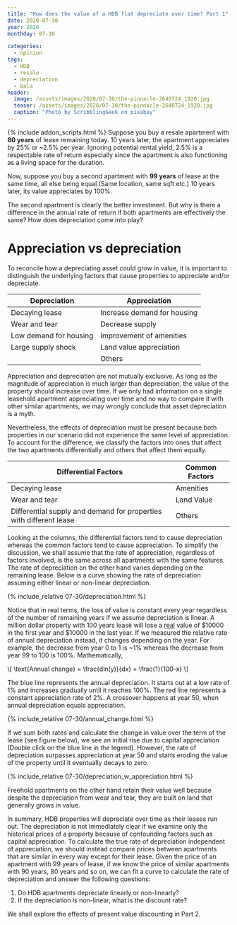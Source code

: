 ```yaml
---
title: "How does the value of a HDB flat depreciate over time? Part 1"
date: 2020-07-30
year: 2020
monthday: 07-30

categories:
  - opinion
tags:
  - HDB
  - resale
  - depreciation
  - bala
header:
  image: /assets/images/2020/07-30/the-pinnacle-2640724_1920.jpg
  teaser: /assets/images/2020/07-30/the-pinnacle-2640724_1920.jpg
  caption: "Photo by ScribblingGeek on pixabay"
---
```

 {% include addon_scripts.html %}
Suppose you buy a resale apartment with **80 years** of lease remaining today. 10 years later, the apartment appreciates by 25% or ~2.5% per year. Ignoring potential rental yield, 2.5% is a respectable rate of return especially since the apartment is also functioning as a living space for the duration.

Now, suppose you buy a second apartment with **99 years** of lease at the same time, all else being equal (Same location, same sqft etc.) 10 years later, its value appreciates by 100%.

The second apartment is clearly the better investment. But why is there a difference in the annual rate of return if both apartments are effectively the same? How does depreciation come into play?

# Appreciation vs depreciation
To reconcile how a depreciating asset could grow in value, it is important to distinguish the underlying factors that cause properties to appreciate and/or depreciate.

| Depreciation           | Appreciation                |
|------------------------|-----------------------------|
| Decaying lease         | Increase demand for housing |
| Wear and tear          | Decrease supply             |
| Low demand for housing | Improvement of amenities    |
| Large supply shock     | Land value appreciation     |
|                        | Others                      |

Appreciation and depreciation are not mutually exclusive. As long as the magnitude of appreciation is much larger than depreciation, the value of the property should increase over time. If we only had information on a single leasehold apartment appreciating over time and no way to compare it with other similar apartments, we may wrongly conclude that asset depreciation is a myth.

Nevertheless, the effects of depreciation must be present because both properties in our scenario did not experience the same level of appreciation. To account for the difference, we classify the factors into ones that affect the two apartments differentially and others that affect them equally.

| Differential Factors                                                          | Common Factors       |
|--------------------------------------------------------------------|------------|
| Decaying lease                                                     | Amenities  |
| Wear and tear                                                      | Land Value |
| Differential supply and demand for properties with different lease | Others     |

Looking at the columns, the differential factors tend to cause depreciation whereas the common factors tend to cause appreciation. To simplify the discussion, we shall assume that the rate of appreciation, regardless of factors involved, is the same across all apartments with the same features. The rate of depreciation on the other hand varies depending on the remaining lease. Below is a curve showing the rate of depreciation assuming either linear or non-linear depreciation.

{% include_relative 07-30/depreciation.html %}

Notice that in real terms, the loss of value is constant every year regardless of the number of remaining years if we assume depreciation is linear. A million dollar property with 100 years lease will lose a [real](https://bit.ly/3hUqAXR) value of $10000 in the first year and $10000 in the last year. If we measured the relative rate of annual depreciation instead, it changes depending on the year. For example, the decrease from year 0 to 1 is ~1% whereas the decrease from year 99 to 100 is 100%. Mathematically,

\\[ \text{Annual change} = \frac{dln(y)}{dx} = \frac{1}{100-x} \\]

The blue line represents the annual depreciation. It starts out at a low rate of 1% and increases gradually until it reaches 100%. The red line represents a constant appreciation rate of 2%. A crossover happens at year 50, when annual depreciation equals appreciation.

{% include_relative 07-30/annual_change.html %}

If we sum both rates and calculate the change in value over the term of the lease (see figure below), we see an initial rise due to capital appreciation (Double click on the blue line in the legend). However, the rate of depreciation surpasses appreciation at year 50 and starts eroding the value of the property until it eventually decays to zero.

{% include_relative 07-30/depreciation_w_appreciation.html %}

Freehold apartments on the other hand retain their value well because despite the depreciation from wear and tear, they are built on land that generally grows in value.

In summary, HDB properties will depreciate over time as their leases run out. The depreciation is not immediately clear if we examine only the historical prices of a property because of confounding factors such as capital appreciation. To calculate the true rate of depreciation independent of appreciation, we should instead compare prices between apartments that are similar in every way except for their lease. Given the price of an apartment with 99 years of lease, if we know the price of similar apartments with 90 years, 80 years and so on, we can fit a curve to calculate the rate of depreciation and answer the following questions:
1. Do HDB apartments depreciate linearly or non-linearly?
2. If the depreciation is non-linear, what is the discount rate?

We shall explore the effects of present value discounting in Part 2.
